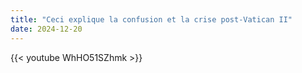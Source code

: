 ```yaml
---
title: "Ceci explique la confusion et la crise post-Vatican II"
date: 2024-12-20
---
```


{{< youtube WhHO51SZhmk >}}
